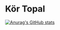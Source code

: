 <h1>Kör Topal</h1>

[![Anurag's GitHub stats](https://github-readme-stats.vercel.app/api?username=kortopal&show_icons=true&theme=onedark)](https://github.com/kortopal)
